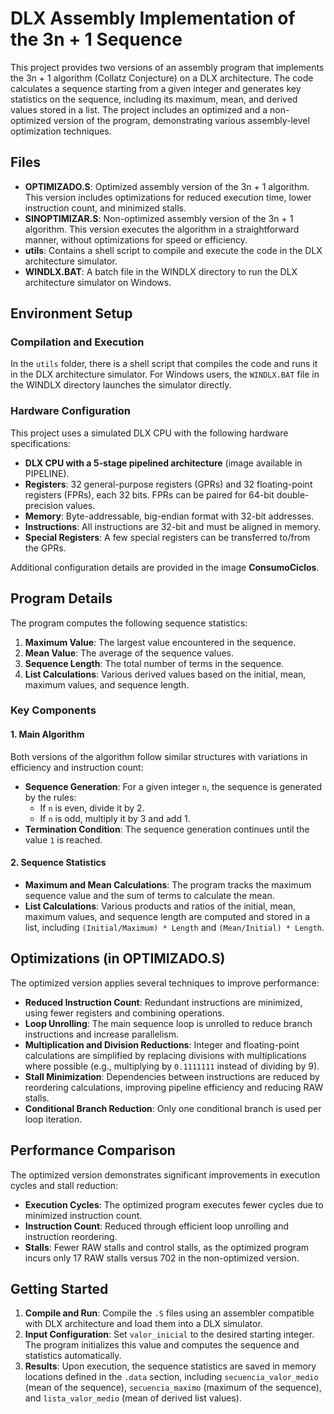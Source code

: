 # DLX Assembly Implementation of the 3n + 1 Sequence

This project provides two versions of an assembly program that implements the 3n + 1 algorithm (Collatz Conjecture) on a DLX architecture. The code calculates a sequence starting from a given integer and generates key statistics on the sequence, including its maximum, mean, and derived values stored in a list. The project includes an optimized and a non-optimized version of the program, demonstrating various assembly-level optimization techniques.

## Files
- **OPTIMIZADO.S**: Optimized assembly version of the 3n + 1 algorithm. This version includes optimizations for reduced execution time, lower instruction count, and minimized stalls.
- **SINOPTIMIZAR.S**: Non-optimized assembly version of the 3n + 1 algorithm. This version executes the algorithm in a straightforward manner, without optimizations for speed or efficiency.
- **utils**: Contains a shell script to compile and execute the code in the DLX architecture simulator.
- **WINDLX.BAT**: A batch file in the WINDLX directory to run the DLX architecture simulator on Windows.

## Environment Setup

### Compilation and Execution
In the `utils` folder, there is a shell script that compiles the code and runs it in the DLX architecture simulator. For Windows users, the `WINDLX.BAT` file in the WINDLX directory launches the simulator directly.

### Hardware Configuration
This project uses a simulated DLX CPU with the following hardware specifications:

- **DLX CPU with a 5-stage pipelined architecture** (image available in PIPELINE).
- **Registers**: 32 general-purpose registers (GPRs) and 32 floating-point registers (FPRs), each 32 bits. FPRs can be paired for 64-bit double-precision values.
- **Memory**: Byte-addressable, big-endian format with 32-bit addresses.
- **Instructions**: All instructions are 32-bit and must be aligned in memory.
- **Special Registers**: A few special registers can be transferred to/from the GPRs.

Additional configuration details are provided in the image **ConsumoCiclos**.

## Program Details

The program computes the following sequence statistics:
1. **Maximum Value**: The largest value encountered in the sequence.
2. **Mean Value**: The average of the sequence values.
3. **Sequence Length**: The total number of terms in the sequence.
4. **List Calculations**: Various derived values based on the initial, mean, maximum values, and sequence length.

### Key Components

#### 1. Main Algorithm
Both versions of the algorithm follow similar structures with variations in efficiency and instruction count:
- **Sequence Generation**: For a given integer `n`, the sequence is generated by the rules:
  - If `n` is even, divide it by 2.
  - If `n` is odd, multiply it by 3 and add 1.
- **Termination Condition**: The sequence generation continues until the value `1` is reached.

#### 2. Sequence Statistics
- **Maximum and Mean Calculations**: The program tracks the maximum sequence value and the sum of terms to calculate the mean.
- **List Calculations**: Various products and ratios of the initial, mean, maximum values, and sequence length are computed and stored in a list, including `(Initial/Maximum) * Length` and `(Mean/Initial) * Length`.

## Optimizations (in OPTIMIZADO.S)
The optimized version applies several techniques to improve performance:
- **Reduced Instruction Count**: Redundant instructions are minimized, using fewer registers and combining operations.
- **Loop Unrolling**: The main sequence loop is unrolled to reduce branch instructions and increase parallelism.
- **Multiplication and Division Reductions**: Integer and floating-point calculations are simplified by replacing divisions with multiplications where possible (e.g., multiplying by `0.1111111` instead of dividing by 9).
- **Stall Minimization**: Dependencies between instructions are reduced by reordering calculations, improving pipeline efficiency and reducing RAW stalls.
- **Conditional Branch Reduction**: Only one conditional branch is used per loop iteration.

## Performance Comparison
The optimized version demonstrates significant improvements in execution cycles and stall reduction:
- **Execution Cycles**: The optimized program executes fewer cycles due to minimized instruction count.
- **Instruction Count**: Reduced through efficient loop unrolling and instruction reordering.
- **Stalls**: Fewer RAW stalls and control stalls, as the optimized program incurs only 17 RAW stalls versus 702 in the non-optimized version.

## Getting Started

1. **Compile and Run**: Compile the `.S` files using an assembler compatible with DLX architecture and load them into a DLX simulator.
2. **Input Configuration**: Set `valor_inicial` to the desired starting integer. The program initializes this value and computes the sequence and statistics automatically.
3. **Results**: Upon execution, the sequence statistics are saved in memory locations defined in the `.data` section, including `secuencia_valor_medio` (mean of the sequence), `secuencia_maximo` (maximum of the sequence), and `lista_valor_medio` (mean of derived list values).
